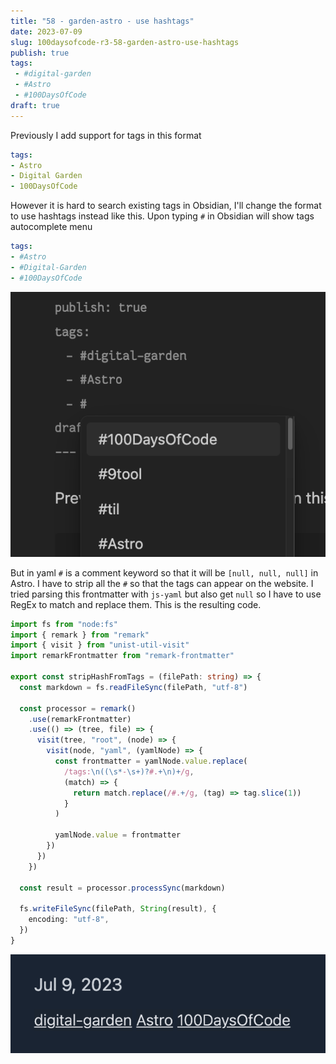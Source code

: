 ```yaml
---
title: "58 - garden-astro - use hashtags"
date: 2023-07-09
slug: 100daysofcode-r3-58-garden-astro-use-hashtags
publish: true
tags:
 - #digital-garden
 - #Astro
 - #100DaysOfCode
draft: true
---
```


Previously I add support for tags in this format

```yaml
tags:
- Astro
- Digital Garden
- 100DaysOfCode
```

However it is hard to search existing tags in Obsidian, I'll change the format to use hashtags instead like this. Upon typing `#` in Obsidian will show tags autocomplete menu

```yaml
tags:
- #Astro
- #Digital-Garden
- #100DaysOfCode
```

![](1-Projects/100DaysOfCode-R3/attachments/58%20-%20garden-astro%20-%20use%20hashtags.png)

But in yaml `#` is a comment keyword so that it will be `[null, null, null]` in Astro. I have to strip all the `#` so that the tags can appear on the website. I tried parsing this frontmatter with `js-yaml` but also get `null` so I have to use RegEx to match and replace them. This is the resulting code.

```typescript
import fs from "node:fs"
import { remark } from "remark"
import { visit } from "unist-util-visit"
import remarkFrontmatter from "remark-frontmatter"

export const stripHashFromTags = (filePath: string) => {
  const markdown = fs.readFileSync(filePath, "utf-8")

  const processor = remark()
    .use(remarkFrontmatter)
    .use(() => (tree, file) => {
      visit(tree, "root", (node) => {
        visit(node, "yaml", (yamlNode) => {
          const frontmatter = yamlNode.value.replace(
            /tags:\n((\s*-\s+)?#.+\n)+/g,
            (match) => {
              return match.replace(/#.+/g, (tag) => tag.slice(1))
            }
          )

          yamlNode.value = frontmatter
        })
      })
    })

  const result = processor.processSync(markdown)

  fs.writeFileSync(filePath, String(result), {
    encoding: "utf-8",
  })
}
```

![](1-Projects/100DaysOfCode-R3/attachments/58%20-%20garden-astro%20-%20use%20hashtags-1.png)

